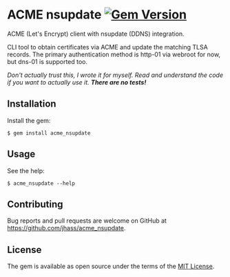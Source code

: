 # ACME nsupdate [![Gem Version](https://badge.fury.io/rb/acme_nsupdate.svg)](https://rubygems.org/gems/acme_nsupdate)

ACME (Let's Encrypt) client with nsupdate (DDNS) integration.

CLI tool to obtain certificates via ACME and update the matching TLSA records.
The primary authentication method is http-01 via webroot for now, but dns-01 is supported too.

*Don't actually trust this, I wrote it for myself. Read and understand the code if you want to
actually use it. **There are no tests!***

## Installation

Install the gem:

```
$ gem install acme_nsupdate
```

## Usage

See the help:

```
$ acme_nsupdate --help
```

## Contributing

Bug reports and pull requests are welcome on GitHub at https://github.com/jhass/acme_nsupdate.


## License

The gem is available as open source under the terms of the [MIT License](http://opensource.org/licenses/MIT).

